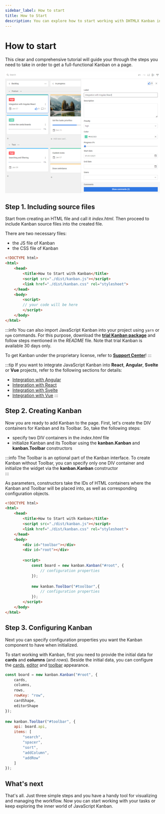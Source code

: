 ```yaml
---
sidebar_label: How to start
title: How to Start
description: You can explore how to start working with DHTMLX Kanban in the documentation of the DHTMLX JavaScript Kanban library. Browse developer guides and API reference, try out code examples and live demos, and download a free 30-day evaluation version of DHTMLX Kanban.
---
```


# How to start

This clear and comprehensive tutorial will guide your through the steps you need to take in order to get a full-functional Kanban on a page.

![JS Kanban Main](assets/js_kanban_editor.png)

## Step 1. Including source files

Start from creating an HTML file and call it *index.html*. Then proceed to include Kanban source files into the created file.

There are two necessary files:

- the JS file of Kanban
- the CSS file of Kanban

~~~html {5-6} title="index.html"
<!DOCTYPE html>
<html>
    <head>
        <title>How to Start with Kanban</title>
        <script src="./dist/kanban.js"></script>   
        <link href="./dist/kanban.css" rel="stylesheet">
    </head>
    <body>
        <script>
        // your code will be here
        </script>
    </body>
</html>
~~~

:::info
You can also import JavaScript Kanban into your project using `yarn` or `npm` commands. For this purpose, download the [**trial Kanban package**](https://dhtmlx.com/docs/products/dhtmlxKanban/download.shtml) and follow steps mentioned in the *README* file. Note that trial Kanban is available 30 days only.

To get Kanban under the proprietary license, refer to **[Support Center](https://dhtmlx.com/docs/technical-support.shtml)**!
:::

:::tip
If you want to integrate JavaScript Kanban into **React**, **Angular**, **Svelte** or **Vue** projects, refer to the following sections for details:
- [Integration with Angular](/guides/integration_with_angular/)
- [Integration with React](/guides/integration_with_react/)
- [Integration with Svelte](/guides/integration_with_svelte/)
- [Integration with Vue](/guides/integration_with_vue/)
:::

## Step 2. Creating Kanban

Now you are ready to add Kanban to the page. First, let's create the DIV containers for Kanban and its Toolbar. So, take the following steps:

- specify two DIV containers in the *index.html* file
- initialize Kanban and its Toolbar using the **kanban.Kanban** and **kanban.Toolbar** constructors

:::info
The Toolbar is an optional part of the Kanban interface. To create Kanban without Toolbar, you can specify only one DIV container and initialize the widget via the **kanban.Kanban** constructor  
:::

As parameters, constructors take the IDs of HTML containers where the Kanban and Toolbar will be placed into, as well as corresponding configuration objects.

~~~html {9-10,13-15,17-19} title="index.html"
<!DOCTYPE html>
<html>
    <head>
        <title>How to Start with Kanban</title>
        <script src="./dist/kanban.js"></script>   
        <link href="./dist/kanban.css" rel="stylesheet">  
    </head>
    <body>
        <div id="toolbar"></div>
        <div id="root"></div>

        <script>
            const board = new kanban.Kanban("#root", {
                // configuration properties
            });

            new kanban.Toolbar("#toolbar",{
                // configuration properties
            });
        </script>
    </body>
</html>
~~~

## Step 3. Configuring Kanban

Next you can specify configuration properties you want the Kanban component to have when initialized.

To start working with Kanban, first you need to provide the initial data for **cards** and **columns** (and *rows*).
Beside the initial data, you can configure the [cards](../guides/configuration#cards), [editor](../guides/configuration#editor) and [toolbar](../guides/configuration#toolbar) appearance.

~~~jsx {2-7,11-18}
const board = new kanban.Kanban("#root", {
    cards,
    columns,
    rows,
    rowKey: "row",
    cardShape,
    editorShape
});

new kanban.Toolbar("#toolbar", {
    api: board.api,
    items: [
        "search",
        "spacer",
        "sort",
        "addColumn",
        "addRow"
    ]
});
~~~

## What's next

That's all. Just three simple steps and you have a handy tool for visualizing and managing the workflow. Now you can start working with your tasks or keep exploring the inner world of JavaScript Kanban.
